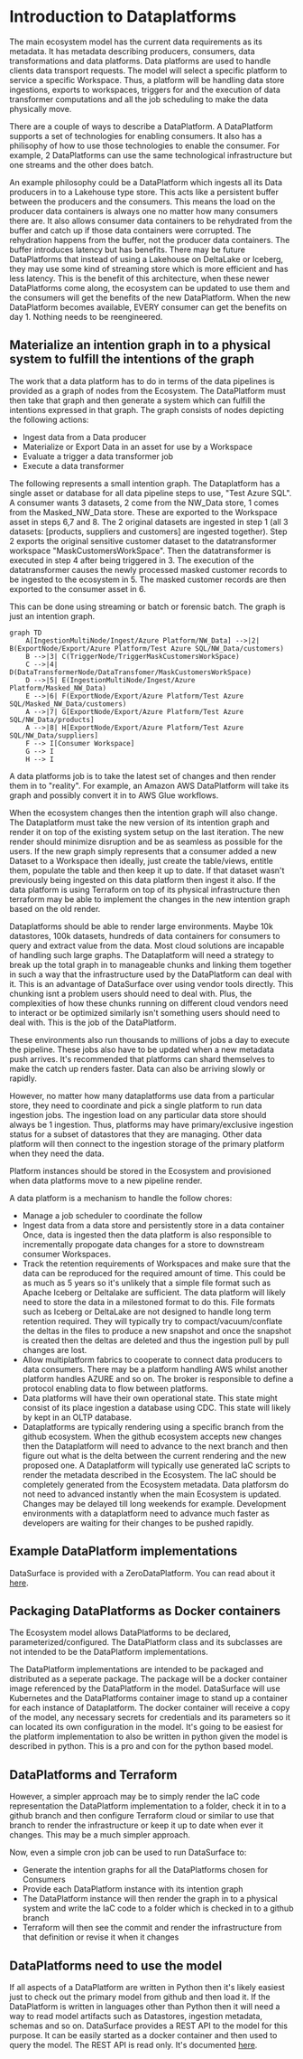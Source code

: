 # Introduction to Dataplatforms

The main ecosystem model has the current data requirements as its metadata. It has metadata describing producers, consumers, data transformations and data platforms. Data platforms are used to handle clients data transport requests. The model will select a specific platform to service a specific Workspace. Thus, a platform will be handling data store ingestions, exports to workspaces, triggers for and the execution of data transformer computations and all the job scheduling to make the data physically move.

There are a couple of ways to describe a DataPlatform. A DataPlatform supports a set of technologies for enabling consumers. It also has a philisophy of how to use those technologies to enable the consumer. For example, 2 DataPlatforms can use the same technological infrastructure but one streams and the other does batch.

An example philosophy could be a DataPlatform which ingests all its Data producers in to a Lakehouse type store. This acts like a persistent buffer between the producers and the consumers. This means the load on the producer data containers is always one no matter how many consumers there are. It also allows consumer data containers to be rehydrated from the buffer and catch up if those data containers were corrupted. The rehydration happens from the buffer, not the producer data containers. The buffer introduces latency but has benefits. There may be future DataPlatforms that instead of using a Lakehouse on DeltaLake or Iceberg, they may use some kind of streaming store which is more efficient and has less latency. This is the benefit of this architecture, when these newer DataPlatforms come along, the ecosystem can be updated to use them and the consumers will get the benefits of the new DataPlatform. When the new DataPlatform becomes available, EVERY consumer can get the benefits on day 1. Nothing needs to be reengineered.

## Materialize an intention graph in to a physical system to fulfill the intentions of the graph

The work that a data platform has to do in terms of the data pipelines is provided as a graph of nodes from the Ecosystem. The DataPlatform must then take that graph and then generate a system which can fulfill the intentions expressed in that graph. The graph consists of nodes depicting the following actions:

* Ingest data from a Data producer
* Materialize or Export Data in an asset for use by a Workspace
* Evaluate a trigger a data transformer job
* Execute a data transformer

The following represents a small intention graph. The Dataplatform has a single asset or database for all data pipeline steps to use, "Test Azure SQL". A consumer wants 3 datasets, 2 come from the NW_Data store, 1 comes from the Masked_NW_Data store. These are exported to the Workspace asset in steps 6,7 and 8. The 2 original datasets are ingested in step 1 (all 3 datasets: [products, suppliers and customers] are ingested together). Step 2 exports the original sensitive customer dataset to the datatransformer workspace "MaskCustomersWorkSpace". Then the datatransformer is executed in step 4 after being triggered in 3. The execution of the datatransformer causes the newly processed masked customer records to be ingested to the ecosystem in 5. The masked customer records are then exported to the consumer asset in 6.

This can be done using streaming or batch or forensic batch. The graph is just an intention graph.

```mermaid
graph TD
    A[IngestionMultiNode/Ingest/Azure Platform/NW_Data] -->|2| B(ExportNode/Export/Azure Platform/Test Azure SQL/NW_Data/customers)
    B -->|3| C(TriggerNode/TriggerMaskCustomersWorkSpace)
    C -->|4| D(DataTransformerNode/DataTransfomer/MaskCustomersWorkSpace)
    D -->|5| E(IngestionMultiNode/Ingest/Azure Platform/Masked_NW_Data)
    E -->|6| F(ExportNode/Export/Azure Platform/Test Azure SQL/Masked_NW_Data/customers)
    A -->|7| G[ExportNode/Export/Azure Platform/Test Azure SQL/NW_Data/products]
    A -->|8| H[ExportNode/Export/Azure Platform/Test Azure SQL/NW_Data/suppliers]
    F --> I[Consumer Workspace]
    G --> I
    H --> I
```

A data platforms job is to take the latest set of changes and then render them in to "reality". For example, an Amazon AWS DataPlatform will take its graph and possibly convert it in to AWS Glue workflows.

When the ecosystem changes then the intention graph will also change. The Dataplatform must take the new version of its intention graph and render it on top of the existing system setup on the last iteration. The new render should minimize disruption and be as seamless as possible for the users. If the new graph simply represents that a consumer added a new Dataset to a Workspace then ideally, just create the table/views, entitle them, populate the table and then keep it up to date. If that dataset wasn't previously being ingested on this data platform then ingest it also. If the data platform is using Terraform on top of its physical infrastructure then terraform may be able to implement the changes in the new intention graph based on the old render.

Dataplatforms should be able to render large environments. Maybe 10k datastores, 100k datasets, hundreds of data containers for consumers to query and extract value from the data. Most cloud solutions are incapable of handling such large graphs. The Dataplatform will need a strategy to break up the total graph in to manageable chunks and linking them together in such a way that the infrastructure used by the DataPlatform can deal with it. This is an advantage of DataSurface over using vendor tools directly. This chunking isnt a problem users should need to deal with. Plus, the complexities of how these chunks running on different cloud vendors need to interact or be optimized similarly isn't something users should need to deal with. This is the job of the DataPlatform.

These environments also run thousands to millions of jobs a day to execute the pipeline. These jobs also have to be updated when a new metadata push arrives. It's recommended that platforms can shard themselves to make the catch up renders faster. Data can also be arriving slowly or rapidly.

However, no matter how many dataplatforms use data from a particular store, they need to coordinate and pick a single platform to run data ingestion jobs. The ingestion load on any particular data store should always be 1 ingestion. Thus, platforms may have primary/exclusive ingestion status for a subset of datastores that they are managing. Other data platform will then connect to the ingestion storage of the primary platform when they need the data.

Platform instances should be stored in the Ecosystem and provisioned when data platforms move to a new pipeline render.

A data platform is a mechanism to handle the follow chores:

* Manage a job scheduler to coordinate the follow
* Ingest data from a data store and persistently store in a data container Once, data is ingested then the data platform is also responsible to incrementally propogate data changes for a store to downstream consumer Workspaces.
* Track the retention requirements of Workspaces and make sure that the data can be reproduced for the required amount of time. This could be as much as 5 years so it's unlikely that a simple file format such as Apache Iceberg or Deltalake are sufficient. The data platform will likely need to store the data in a milestoned format to do this. File formats such as Iceberg or DeltaLake are not designed to handle long term retention required. They will typically try to compact/vacuum/conflate the deltas in the files to produce a new snapshot and once the snapshot is created then the deltas are deleted and thus the ingestion pull by pull changes are lost.
* Allow multiplatform fabrics to cooperate to connect data producers to data consumers. There may be a platform handling AWS whilst another platform handles AZURE and so on. The broker is responsible to define a protocol enabling data to flow between platforms.
* Data platforms will have their own operational state. This state might consist of its place ingestion a database using CDC. This state will likely by kept in an OLTP database.
* Dataplatforms are typically rendering using a specific branch from the github ecosystem. When the github ecosystem accepts new changes then the Dataplatform will need to advance to the next branch and then figure out what is the delta between the current rendering and the new proposed one. A Dataplatform will typically use generated IaC scripts to render the metadata described in the Ecosystem. The IaC should be completely generated from the Ecosystem metadata. Data platforsm do not need to advanced instantly when the main Ecosystem is updated. Changes may be delayed till long weekends for example. Development environments with a dataplatform need to advance much faster as developers are waiting for their changes to be pushed rapidly.

## Example DataPlatform implementations

DataSurface is provided with a ZeroDataPlatform. You can read about it [here](zero/README.md).

## Packaging DataPlatforms as Docker containers

The Ecosystem model allows DataPlatforms to be declared, parameterized/configured. The DataPlatform class and its subclasses are not intended to be the DataPlatform implementations.

The DataPlatform implementations are intended to be packaged and distributed as a seperate package. The package will be a docker container image referenced by the DataPlatform in the model. DataSurface will use Kubernetes and the DataPlatforms container image to stand up a container for each instance of Dataplatform. The docker container will receive a copy of the model, any necessary secrets for credentials and its parameters so it can located its own configuration in the model. It's going to be easiest for the platform implementation to also be written in python given the model is described in python. This is a pro and con for the python based model.

## DataPlatforms and Terraform

However, a simpler approach may be to simply render the IaC code representation the DataPlatform implementation to a folder, check it in to a github branch and then configure Terraform cloud or similar to use that branch to render the infrastructure or keep it up to date when ever it changes. This may be a much simpler approach.

Now, even a simple cron job can be used to run DataSurface to:

* Generate the intention graphs for all the DataPlatforms chosen for Consumers
* Provide each DataPlatform instance with its intention graph
* The DataPlatform instance will then render the graph in to a physical system and write the IaC code to a folder which is checked in to a github branch
* Terraform will then see the commit and render the infrastructure from that definition or revise it when it changes

## DataPlatforms need to use the model

If all aspects of a DataPlatform are written in Python then it's likely easiest just to check out the primary model from github and then load it. If the DataPlatform is written in languages other than Python then it will need a way to read model artifacts such as Datastores, ingestion metadata, schemas and so on. DataSurface provides a REST API to the model for this purpose. It can be easily started as a docker container and then used to query the model. The REST API is read only. It's documented [here](REST_API.md).
